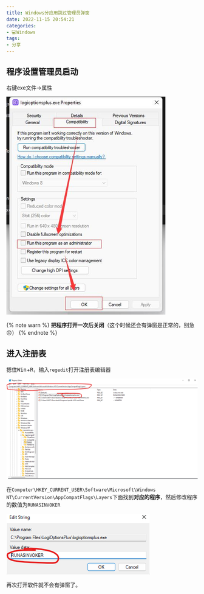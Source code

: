 ```yaml
---
title: Windows分应用跳过管理员弹窗
date: 2022-11-15 20:54:21
categories:
- 💻Windows
tags:
- 分享
---
```


## 程序设置管理员启动

右键exe文件->属性

![程序设置管理员启动](/images/管理员/软件设置.jpg)

{% note warn %}
**把程序打开一次后关闭**（这个时候还会有弹窗是正常的，别急😠）
{% endnote %}

## 进入注册表
摁住<kbd>Win</kbd>+<kbd>R</kbd>，输入`regedit`打开注册表编辑器

![注册表编辑](/images/管理员/注册表编辑.png)

在`Computer\HKEY_CURRENT_USER\Software\Microsoft\Windows NT\CurrentVersion\AppCompatFlags\Layers`下面找到**对应的程序**，然后修改程序的数值为`RUNASINVOKER`

![编辑值](/images/管理员/编辑值.png)

再次打开软件就不会有弹窗了。